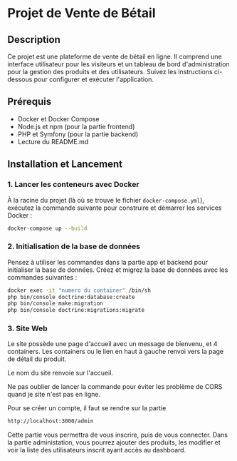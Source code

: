 # Projet de Vente de Bétail

## Description
Ce projet est une plateforme de vente de bétail en ligne. Il comprend une interface utilisateur pour les visiteurs et un tableau de bord d'administration pour la gestion des produits et des utilisateurs. Suivez les instructions ci-dessous pour configurer et exécuter l'application.

## Prérequis
- Docker et Docker Compose
- Node.js et npm (pour la partie frontend)
- PHP et Symfony (pour la partie backend)
- Lecture du README.md

## Installation et Lancement

### 1. Lancer les conteneurs avec Docker
À la racine du projet (là où se trouve le fichier `docker-compose.yml`), exécutez la commande suivante pour construire et démarrer les services Docker :

```bash
docker-compose up --build
```

### 2. Initialisation de la base de données

Pensez à utiliser les commandes dans la partie app et backend pour initialiser la base de données.
Créez et migrez la base de données avec les commandes suivantes :

```bash
docker exec -it "numero du container" /bin/sh
php bin/console doctrine:database:create
php bin/console make:migration
php bin/console doctrine:migrations:migrate
```

### 3. Site Web
Le site possède une page d'accueil avec un message de bienvenu, et 4 containers.
Les containers ou le lien en haut à gauche renvoi vers la page de détail du produit.

Le nom du site renvoie sur l'accueil.

Ne pas oublier de lancer la commande pour éviter les problème de CORS quand je site n'est pas en ligne.

Pour se créer un compte, il faut se rendre sur la partie

```bash
http://localhost:3000/admin
```

Cette partie vous permettra de vous inscrire, puis de vous connecter.
Dans la partie administation, vous pourrez ajouter des produits, les modifier et voir la liste des utilisateurs inscrit ayant accès au dashboard.
